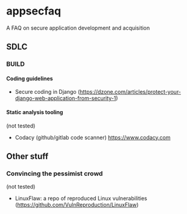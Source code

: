 # appsecfaq
A FAQ on secure application development and acquisition
## SDLC
### BUILD
#### Coding guidelines
- Secure coding in Django (https://dzone.com/articles/protect-your-django-web-application-from-security-1)
#### Static analysis tooling
(not tested)
- Codacy (github/gitlab code scanner) https://www.codacy.com
## Other stuff
### Convincing the pessimist crowd
(not tested)
- LinuxFlaw: a repo of reproduced Linux vulnerabilities (https://github.com/VulnReproduction/LinuxFlaw)
